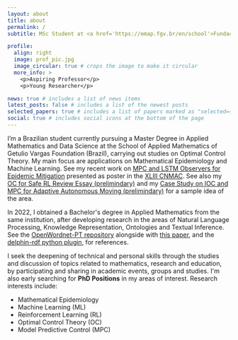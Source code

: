 ```yaml
---
layout: about
title: about
permalink: /
subtitle: MSc Student at <a href='https://emap.fgv.br/en/school'>Fundação Getulio Vargas (FGV/EMAp)</a>

profile:
  align: right
  image: prof_pic.jpg
  image_circular: true # crops the image to make it circular
  more_info: >
    <p>Aspiring Professor</p>
    <p>Young Researcher</p>

news: true # includes a list of news items
latest_posts: false # includes a list of the newest posts
selected_papers: true # includes a list of papers marked as "selected={true}"
social: true # includes social icons at the bottom of the page
---
```


I’m a Brazilian student currently pursuing a Master Degree in Applied Mathematics and Data Science at the School of Applied Mathematics of Getulio Vargas Foundation (Brazil), carrying out studies on Optimal Control Theory. My main focus are applications on Mathematical Epidemiology and Machine Learning. See my recent work on [MPC and LSTM Observers for Epidemic Mitigation](https://fredsonaguiar.github.io/assets/pdf/Paper[691]-File[1].pdf) presented as poster in the [XLIII CNMAC](https://www.cnmac.org.br/novo/index.php/CNMAC/ano/2024/). See also my [OC for Safe RL Review Essay (prelimindary)](https://fredsonaguiar.github.io/assets/pdf/OC_AI_Safety_Overview_Essay.pdf) and my [Case Study on IOC and MPC for Adaptive Autonomous Moving (prelimindary)](https://fredsonaguiar.github.io/assets/pdf/IOC_MPC_Timely_Distributional_Change.pdf) for a sample idea of the area.

In 2022, I obtained a Bachelor's degree in Applied Mathematics from the same institution, after developing research in the areas of Natural Language Processing, Knowledge Representation, Ontologies and Textual Inference. See the [OpenWordnet-PT repository](https://github.com/own-pt/openWordnet-PT) alongside with [this paper](https://drops.dagstuhl.de/entities/document/10.4230/OASIcs.LDK.2021.21), and the [delphin-rdf python plugin](https://github.com/own-pt/delphin-rdf), for references.

I seek the deepening of technical and personal skills through the studies and discussion of topics related to mathematics, research and education, by participating and sharing in academic events, groups and studies. I'm also early searching for **PhD Positions** in my areas of interest. Research interests include:

- Mathematical Epidemiology
- Machine Learning (ML)
- Reinforcement Learning (RL)
- Optimal Control Theory (OC)
- Model Predictive Control (MPC)



